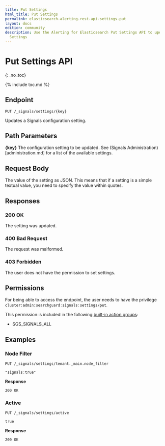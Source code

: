 ```yaml
---
title: Put Settings
html_title: Put Settings
permalink: elasticsearch-alerting-rest-api-settings-put
layout: docs
edition: community
description: Use the Alerting for Elasticsearch Put Settings API to update the Signals
  Settings
---
```

<!--- Copyright 2022 floragunn GmbH -->

# Put Settings API
{: .no_toc}

{% include toc.md %}



## Endpoint

```
PUT /_signals/settings/{key}
```

Updates a Signals configuration setting.

## Path Parameters

**{key}** The configuration setting to be updated. See (Signals Administration)[administration.md] for a list of the available settings.

## Request Body

The value of the setting as JSON. This means that if a setting is a simple textual value, you need to specify the value within quotes.

## Responses

### 200 OK

The setting was updated.

### 400 Bad Request

The request was malformed. 


### 403 Forbidden

The user does not have the permission to set settings.



## Permissions

For being able to access the endpoint, the user needs to have the privilege `cluster:admin:searchguard:signals:settings/put`.

This permission is included in the following [built-in action groups](security_permissions.md):

* SGS\_SIGNALS\_ALL

## Examples

### Node Filter

```
PUT /_signals/settings/tenant._main.node_filter
```
```
"signals:true"
```

**Response**

```
200 OK
```

### Active

```
PUT /_signals/settings/active
```
```
true
```

**Response**

```
200 OK
```


